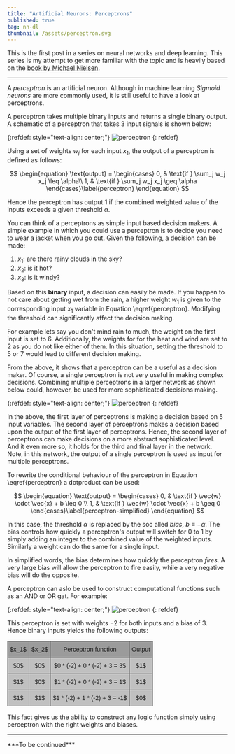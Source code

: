 ```yaml
---
title: "Artificial Neurons: Perceptrons"
published: true
tag: nn-dl
thumbnail: /assets/perceptron.svg
---
```


This is the first post in a series on neural networks and deep learning. This series is my attempt to get more familiar with the topic and is heavily based on the [book by Michael Nielsen](http://neuralnetworksanddeeplearning.com/).

<hr>

A *perceptron* is an artificial neuron. Although in machine learning *Sigmoid
neurons* are more commonly used, it is still useful to have a look at
perceptrons.

A perceptron takes multiple binary inputs and returns a single binary output. A
schematic of a perceptron that takes 3 input signals is shown below:


{:refdef: style="text-align: center;"}
![perceptron](/assets/perceptron.svg)
{: refdef}

Using a set of weights $w_j$ for each input $x_1$, the output of a perceptron is
defined as follows:

$$ \begin{equation}
\text{output} =
\begin{cases}
    0,  & \text{if } \sum_j w_j x_j \leq \alpha\\
    1,  & \text{if } \sum_j w_j x_j \geq \alpha
\end{cases}\label{perceptron}
 \end{equation} $$

 Hence the perceptron has output $1$ if the combined weighted value of the
 inputs  exceeds a given threshold $\alpha$.

 You can think of a perceptrons as simple input based decision makers. A simple
 example  in which you could use a perceptron is to decide you need to wear a
 jacket when you go  out. Given the following, a decision can be made:

1. $x_1:$ are there rainy clouds in the sky?
2. $x_2:$ is it hot?
3. $x_3:$ is it windy?

Based on this **binary** input, a decision can easily be made. If you happen to
not care about getting wet from the rain, a higher weight $w_1$ is given to the
corresponding input $x_1$ variable in Equation \eqref{perceptron}. Modifying
the threshold can significantly affect the decision making.

For example lets say you don't mind rain to much, the weight on the first input
is set to $6$. Additionally, the weights for for the heat and wind are set to
$2$ as you do not like either of them. In this situation, setting the threshold
to $5$ or $7$ would lead to different decision making.

From the above, it shows that a perceptron can be a useful as a decision maker.
Of course, a single  perceptron is not very useful in making complex decisions.
Combining multiple perceptrons in a larger network as shown below could,
however, be used for more sophisticated decisions making.

{:refdef: style="text-align: center;"}
![perceptron](/assets/multiple-perceptrons.svg)
{: refdef}

In the above, the first layer of perceptrons is making a decision based on $5$
input variables. The second layer of perceptrons makes a decision based upon the
output of the first layer of perceptrons. Hence, the second layer of perceptrons
can make decisions on a more abstract sophisticated level. And it even more so,
it holds for the third and final layer in the network. Note, in this network,
the output of a single perceptron is used as input for multiple perceptrons.

To rewrite the conditional behaviour of the perceptron in Equation
\eqref{perceptron} a dotproduct can be used:

$$ \begin{equation}
\text{output} =
\begin{cases}
    0,  & \text{if } \vec{w} \cdot \vec{x} + b \leq 0 \\
    1,  & \text{if } \vec{w} \cdot \vec{x} + b \geq 0
\end{cases}\label{perceptron-simplified}
 \end{equation} $$

In this case, the threshold $\alpha$ is replaced by the soc alled *bias*, $b
\equiv - \alpha$. The bias controls how quickly a perceptron's output will
switch for $0$ to $1$ by simply adding an integer to the combined value of the
weighted inputs. Similarly a weight can do the same for a single input.

In simplified words, the bias determines how quickly the perceptron *fires*. A
very large bias will allow the perceptron to fire easily, while a very negative
bias will do the opposite.

A perceptron can aslo be used to construct computational functions such as an
AND or OR gat. For example:

{:refdef: style="text-align: center;"}
![perceptron](/assets/nand-gate.svg)
{: refdef}

This perceptron is set with weights $-2$ for both inputs and a bias of $3$.
Hence binary inputs yields the following outputs:
<center>
<style type="text/css">
.tg  {border-collapse:collapse;border-spacing:0;}
.tg td{border-color:black;border-style:solid;border-width:1px;font-family:Arial, sans-serif;font-size:14px;
  overflow:hidden;padding:10px 5px;word-break:normal;}
.tg th{border-color:black;border-style:solid;border-width:1px;font-family:Arial, sans-serif;font-size:14px;
  font-weight:normal;overflow:hidden;padding:10px 5px;word-break:normal;}
.tg .tg-zs3r{background-color:#9b9b9b;border-color:#656565;text-align:center;vertical-align:top}
.tg .tg-mtln{background-color:#c0c0c0;border-color:#656565;text-align:center;vertical-align:top}
</style>
<table class="tg">
<thead>
  <tr>
    <th class="tg-zs3r">$x_1$</th>
    <th class="tg-zs3r">$x_2$</th>
    <th class="tg-zs3r">Perceptron function</th>
    <th class="tg-zs3r">Output</th>
  </tr>
</thead>
<tbody>
  <tr>
    <td class="tg-mtln">$0$</td>
    <td class="tg-mtln">$0$</td>
    <td class="tg-mtln">$0 * (-2) + 0 * (-2) + 3 = 3$</td>
    <td class="tg-mtln"><span style="font-weight:400;font-style:normal">$1$</span></td>
  </tr>
  <tr>
    <td class="tg-mtln"><span style="font-weight:400;font-style:normal">$1$</span></td>
    <td class="tg-mtln"><span style="font-weight:400;font-style:normal">$0$</span></td>
    <td class="tg-mtln"><span style="font-weight:400;font-style:normal">$1 * (-2) + 0 * (-2) + 3 = 1$</span></td>
    <td class="tg-mtln"><span style="font-weight:400;font-style:normal">$1$</span></td>
  </tr>
  <tr>
    <td class="tg-mtln"><span style="font-weight:400;font-style:normal">$1$</span></td>
    <td class="tg-mtln"><span style="font-weight:400;font-style:normal">$1$</span></td>
    <td class="tg-mtln"><span style="font-weight:400;font-style:normal">$1 * (-2) + 1 * (-2) + 3 = -1$</span></td>
    <td class="tg-mtln"><span style="font-weight:400;font-style:normal">$0$</span></td>
  </tr>
</tbody>
</table>
</center>

This fact gives us the ability to construct any logic function simply using
perceptron with the right weights and biases.

<hr>
***To be continued***
